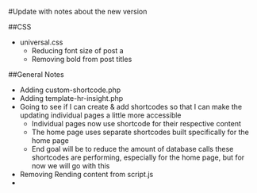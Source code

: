 #Update with notes about the new version


##CSS
- universal.css
  - Reducing font size of post a
  - Removing bold from post titles
  
  
##General Notes
- Adding custom-shortcode.php
- Adding template-hr-insight.php
- Going to see if I can create & add shortcodes so that I can make the updating individual pages a little more accessible
   - Individual pages now use shortcode for their respective content
   - The home page uses separate shortcodes built specifically for the home page
   - End goal will be to reduce the amount of database calls these shortcodes are performing, especially for the home page, but for now we will go with this  
- Removing Rending content from script.js
- 
